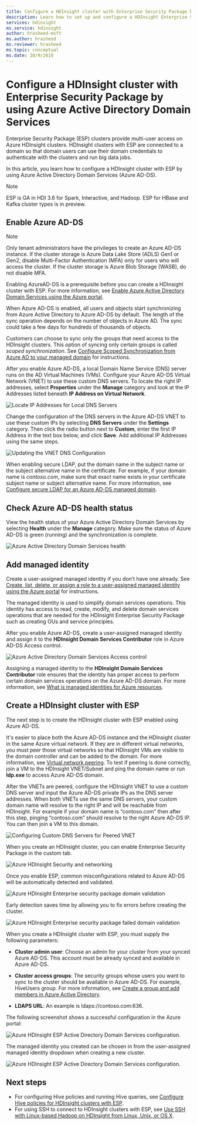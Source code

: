 ```yaml
---
title: Configure a HDInsight cluster with Enterprise Security Package by using Azure AD-DS
description: Learn how to set up and configure a HDInsight Enterprise Security Package cluster by using Azure Active Directory Domain Services.
services: hdinsight
ms.service: hdinsight
author: hrasheed-msft
ms.author: hrasheed
ms.reviewer: hrasheed
ms.topic: conceptual
ms.date: 10/9/2018
---
```

# Configure a HDInsight cluster with Enterprise Security Package by using Azure Active Directory Domain Services

Enterprise Security Package (ESP) clusters provide multi-user access on Azure HDInsight clusters. HDInsight clusters with ESP are connected to a domain so that domain users can use their domain credentials to authenticate with the clusters and run big data jobs. 

In this article, you learn how to configure a HDInsight cluster with ESP by using Azure Active Directory Domain Services (Azure AD-DS).

>[!NOTE]
>ESP is GA in HDI 3.6 for Spark, Interactive, and Hadoop. ESP for HBase and Kafka cluster types is in preview.

## Enable Azure AD-DS

> [!NOTE]
> Only tenant administrators have the privileges to create an Azure AD-DS instance. If the cluster storage is Azure Data Lake Store (ADLS) Gen1 or Gen2, disable Multi-Factor Authentication (MFA) only for users who will access the cluster. If the cluster storage is Azure Blob Storage (WASB), do not disable MFA.

Enabling AzureAD-DS is a prerequisite before you can create a HDInsight cluster with ESP. For more information, see [Enable Azure Active Directory Domain Services using the Azure portal](../../active-directory-domain-services/active-directory-ds-getting-started.md). 

When Azure AD-DS is enabled, all users and objects start synchronizing from Azure Active Directory to Azure AD-DS by default. The length of the sync operation depends on the number of objects in Azure AD. The sync could take a few days for hundreds of thousands of objects. 

Customers can choose to sync only the groups that need access to the HDInsight clusters. This option of syncing only certain groups is called *scoped synchronization*. See [Configure Scoped Synchronization from Azure AD to your managed domain](https://docs.microsoft.com/en-us/azure/active-directory-domain-services/active-directory-ds-scoped-synchronization) for instructions.

After you enable Azure AD-DS, a local Domain Name Service (DNS) server runs on the AD Virtual Machines (VMs). Configure your Azure AD-DS Virtual Network (VNET) to use these custom DNS servers. To locate the right IP addresses, select **Properties** under the **Manage** category and look at the IP Addresses listed beneath **IP Address on Virtual Network**.

![Locate IP Addresses for Local DNS Servers](./media/apache-domain-joined-configure-using-azure-adds/hdinsight-aadds-dns.png)

Change the configuration of the DNS servers in the Azure AD-DS VNET to use these custom IPs by selecting **DNS Servers** under the **Settings** category. Then click the radio button next to **Custom**, enter the first IP Address in the text box below, and click **Save**. Add additional IP Addresses using the same steps.

![Updating the VNET DNS Configuration](./media/apache-domain-joined-configure-using-azure-adds/hdinsight-aadds-vnet-configuration.png)



When enabling secure LDAP, put the domain name in the subject name or the subject alternative name in the certificate. For example, if your domain name is *contoso.com*, make sure that exact name exists in your certificate subject name or subject alternative name. For more information, see [Configure secure LDAP for an Azure AD-DS managed domain](../../active-directory-domain-services/active-directory-ds-admin-guide-configure-secure-ldap.md).

## Check Azure AD-DS health status

View the health status of your Azure Active Directory Domain Services by selecting **Health** under the **Manage** category. Make sure the status of Azure AD-DS is green (running) and the synchronization is complete.

![Azure Active Directory Domain Services health](./media/apache-domain-joined-configure-using-azure-adds/hdinsight-aadds-health.png)

## Add managed identity

Create a user-assigned managed identity if you don’t have one already. See [Create, list, delete, or assign a role to a user-assigned managed identity using the Azure portal](https://docs.microsoft.com/en-us/azure/active-directory/managed-identities-azure-resources/how-to-manage-ua-identity-portal) for instructions. 

The managed identity is used to simplify domain services operations. This identity has access to read, create, modify, and delete domain services operations that are needed for the HDInsight Enterprise Security Package such as creating OUs and service principles.

After you enable Azure AD-DS, create a user-assigned managed identity and assign it to the **HDInsight Domain Services Contributor** role in Azure AD-DS Access control.

![Azure Active Directory Domain Services Access control](./media/apache-domain-joined-configure-using-azure-adds/hdinsight-configure-managed-identity.png)

Assigning a managed identity to the **HDInsight Domain Services Contributor** role ensures that the identity has proper access to perform certain domain services operations on the Azure AD-DS domain. For more information, see [What is managed identities for Azure resources](../../active-directory/managed-identities-azure-resources/overview.md).

## Create a HDInsight cluster with ESP

The next step is to create the HDInsight cluster with ESP enabled using Azure AD-DS.

It's easier to place both the Azure AD-DS instance and the HDInsight cluster in the same Azure virtual network. If they are in different virtual networks, you must peer those virtual networks so that HDInsight VMs are visible to the domain controller and can be added to the domain. For more information, see [Virtual network peering](../../virtual-network/virtual-network-peering-overview.md). To test if peering is done correctly, join a VM to the HDInsight VNET/Subnet and ping the domain name or run **ldp.exe** to access Azure AD-DS domain.

After the VNETs are peered, configure the HDInsight VNET to use a custom DNS server and input the Azure AD-DS private IPs as the DNS server addresses. When both VNETs use the same DNS servers, your custom domain name will resolve to the right IP and will be reachable from HDInsight. For example if your domain name is “contoso.com” then after this step, pinging “contoso.com” should resolve to the right Azure AD-DS IP. You can then join a VM to this domain.

![Configuring Custom DNS Servers for Peered VNET](./media/apache-domain-joined-configure-using-azure-adds/hdinsight-aadds-peered-vnet-configuration.png)

When you create an HDInsight cluster, you can enable Enterprise Security Package in the custom tab.

![Azure HDInsight Security and networking](./media/apache-domain-joined-configure-using-azure-adds/hdinsight-create-cluster-security-networking.png)

Once you enable ESP, common misconfigurations related to Azure AD-DS will be automatically detected and validated.

![Azure HDInsight Enterprise security package domain validation](./media/apache-domain-joined-configure-using-azure-adds/hdinsight-create-cluster-esp-domain-validate.png)

Early detection saves time by allowing you to fix errors before creating the cluster.

![Azure HDInsight Enterprise security package failed domain validation](./media/apache-domain-joined-configure-using-azure-adds/hdinsight-create-cluster-esp-domain-validate-failed.png)

When you create a HDInsight cluster with ESP, you must supply the following parameters:

- **Cluster admin user**: Choose an admin for your cluster from your synced Azure AD-DS. This account must be already synced and available in Azure AD-DS.

- **Cluster access groups**: The security groups whose users you want to sync to the cluster should be available in Azure AD-DS. For example, HiveUsers group. For more information, see [Create a group and add members in Azure Active Directory](../../active-directory/fundamentals/active-directory-groups-create-azure-portal.md).

- **LDAPS URL**: An example is ldaps://contoso.com:636.

The following screenshot shows a successful configuration in the Azure portal:

![Azure HDInsight ESP Active Directory Domain Services configuration](./media/apache-domain-joined-configure-using-azure-adds/hdinsight-domain-joined-configuration-azure-aads-portal.png).

The managed identity you created can be chosen in from the user-assigned managed identity dropdown when creating a new cluster.

![Azure HDInsight ESP Active Directory Domain Services configuration](./media/apache-domain-joined-configure-using-azure-adds/hdinsight-identity-managed-identity.png).


## Next steps
* For configuring Hive policies and running Hive queries, see [Configure Hive policies for HDInsight clusters with ESP](apache-domain-joined-run-hive.md).
* For using SSH to connect to HDInsight clusters with ESP, see [Use SSH with Linux-based Hadoop on HDInsight from Linux, Unix, or OS X](../hdinsight-hadoop-linux-use-ssh-unix.md#domainjoined).
